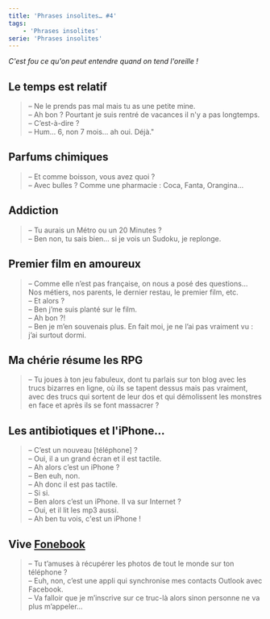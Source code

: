```yaml
---
title: 'Phrases insolites… #4'
tags:
    - 'Phrases insolites'
serie: 'Phrases insolites'
---
```


_C'est fou ce qu'on peut entendre quand on tend l'oreille !_

<!-- more -->

## Le temps est relatif

> – Ne le prends pas mal mais tu as une petite mine.  
> – Ah bon ? Pourtant je suis rentré de vacances il n'y a pas longtemps.  
> – C’est-à-dire ?  
> – Hum… 6, non 7 mois… ah oui. Déjà."

## Parfums chimiques

> – Et comme boisson, vous avez quoi ?  
> – Avec bulles ? Comme une pharmacie : Coca, Fanta, Orangina…

## Addiction

> – Tu aurais un Métro ou un 20 Minutes ?  
> – Ben non, tu sais bien… si je vois un Sudoku, je replonge.

## Premier film en amoureux

> – Comme elle n’est pas française, on nous a posé des questions… Nos métiers,
> nos parents, le dernier restau, le premier film, etc.  
> – Et alors ?  
> – Ben j’me suis planté sur le film.  
> – Ah bon ?!  
> – Ben je m’en souvenais plus. En fait moi, je ne l’ai pas vraiment vu : j’ai
> surtout dormi.

## Ma chérie résume les RPG

> – Tu joues à ton jeu fabuleux, dont tu parlais sur ton blog avec les trucs
> bizarres en ligne, où ils se tapent dessus mais pas vraiment, avec des trucs
> qui sortent de leur dos et qui démolissent les monstres en face et après ils
> se font massacrer ?

## Les antibiotiques et l'iPhone…

> – C’est un nouveau [téléphone] ?  
> – Oui, il a un grand écran et il est tactile.  
> – Ah alors c’est un iPhone ?  
> – Ben euh, non.  
> – Ah donc il est pas tactile.  
> – Si si.  
> – Ben alors c’est un iPhone. Il va sur Internet ?  
> – Oui, et il lit les mp3 aussi.  
> – Ah ben tu vois, c'est un iPhone !

## Vive [Fonebook](https://sites.google.com/site/rossdargan/)

> – Tu t’amuses à récupérer les photos de tout le monde sur ton téléphone ?  
> – Euh, non, c’est une appli qui synchronise mes contacts Outlook avec
> Facebook.  
> – Va falloir que je m’inscrive sur ce truc-là alors sinon personne ne va plus
> m’appeler…
